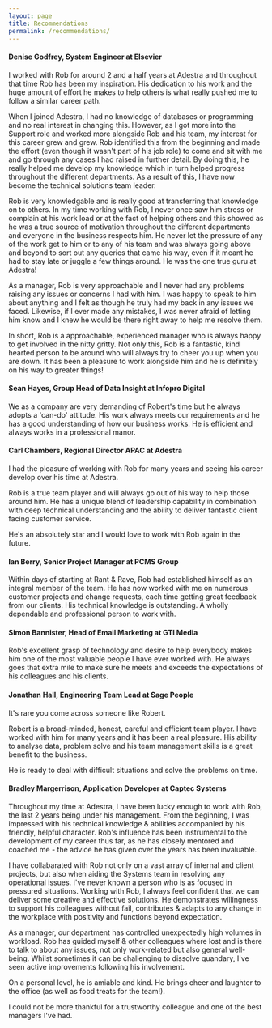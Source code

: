 ```yaml
---
layout: page
title: Recommendations
permalink: /recommendations/
---
```


<script src="//ajax.googleapis.com/ajax/libs/jquery/2.0.2/jquery.min.js"></script>
<script src="//ajax.googleapis.com/ajax/libs/jqueryui/1.12.1/jquery-ui.min.js"></script>
<link rel="stylesheet" href="//code.jquery.com/ui/1.12.1/themes/base/jquery-ui.css">
<style>
    .ui-state-active {
        background: #f6f6f6;
        border: 1px solid #c5c5c5;
    }
</style>

<div id="accordion">
<h4>Denise Godfrey, System Engineer at Elsevier</h4>
    <div>
        <p>I worked with Rob for around 2 and a half years at Adestra and throughout that time Rob has been my inspiration. His dedication to his work and the huge amount of effort he makes to help others is what really pushed me to follow a similar career path.</p>
        <p>When I joined Adestra, I had no knowledge of databases or programming and no real interest in changing this. However, as I got more into the Support role and worked more alongside Rob and his team, my interest for this career grew and grew. Rob identified this from the beginning and made the effort (even though it wasn't part of his job role) to come and sit with me and go through any cases I had raised in further detail. By doing this, he really helped me develop my knowledge which in turn helped progress throughout the different departments. As a result of this, I have now become the technical solutions team leader.</p>
        <p>Rob is very knowledgable and is really good at transferring that knowledge on to others. In my time working with Rob, I never once saw him stress or complain at his work load or at the fact of helping others and this showed as he was a true source of motivation throughout the different departments and everyone in the business respects him. He never let the pressure of any of the work get to him or to any of his team and was always going above and beyond to sort out any queries that came his way, even if it meant he had to stay late or juggle a few things around. He was the one true guru at Adestra!</p>
        <p>As a manager, Rob is very approachable and I never had any problems raising any issues or concerns I had with him. I was happy to speak to him about anything and I felt as though he truly had my back in any issues we faced. Likewise, if I ever made any mistakes, I was never afraid of letting him know and I knew he would be there right away to help me resolve them.</p>
        <p>In short, Rob is a approachable, experienced manager who is always happy to get involved in the nitty gritty. Not only this, Rob is a fantastic, kind hearted person to be around who will always try to cheer you up when you are down. It has been a pleasure to work alongside him and he is definitely on his way to greater things!</p>
    </div>
    <h4>Sean Hayes, Group Head of Data Insight at Infopro Digital</h4>
    <div>
        <p>We as a company are very demanding of Robert's time but he always adopts a 'can-do' attitude. His work always meets our requirements and he has a good understanding of how our business works. He is efficient and always works in a professional manor.</p>
    </div>
    <h4>Carl Chambers, Regional Director APAC at Adestra</h4>
    <div>
        <p>I had the pleasure of working with Rob for many years and seeing his career develop over his time at Adestra.</p>
        <p>Rob is a true team player and will always go out of his way to help those around him. He has a unique blend of leadership capability in combination with deep technical understanding and the ability to deliver fantastic client facing customer service.</p>
        <p>He's an absolutely star and I would love to work with Rob again in the future.</p>
    </div>
    <h4>Ian Berry, Senior Project Manager at PCMS Group</h4>
    <div>
        <p>Within days of starting at Rant & Rave, Rob had established himself as an integral member of the team. He has now worked with me on numerous customer projects and change requests, each time getting great feedback from our clients. His technical knowledge is outstanding. A wholly dependable and professional person to work with.</p>
    </div>
    <h4>Simon Bannister, Head of Email Marketing at GTI Media</h4>
    <div>
        <p>Rob's excellent grasp of technology and desire to help everybody makes him one of the most valuable people I have ever worked with. He always goes that extra mile to make sure he meets and exceeds the expectations of his colleagues and his clients.</p>
    </div>
    <h4>Jonathan Hall, Engineering Team Lead at Sage People</h4>
    <div>
        <p>It's rare you come across someone like Robert.</p>
        <p>Robert is a broad-minded, honest, careful and efficient team player. I have worked with him for many years and it has been a real pleasure. His ability to analyse data, problem solve and his team management skills is a great benefit to the business.</p>
        <p>He is ready to deal with difficult situations and solve the problems on time. </p>
    </div>
    <h4>Bradley Margerrison, Application Developer at Captec Systems</h4>
    <div>
        <p>Throughout my time at Adestra, I have been lucky enough to work with Rob, the last 2 years being under his management. From the beginning, I was impressed with his technical knowledge & abilities accompanied by his friendly, helpful character. Rob's influence has been instrumental to the development of my career thus far, as he has closely mentored and coached me - the advice he has given over the years has been invaluable.</p>
        <p>I have collabarated with Rob not only on a vast array of internal and client projects, but also when aiding the Systems team in resolving any operational issues. I've never known a person who is as focused in pressured situations. Working with Rob, I always feel confident that we can deliver some creative and effective solutions. He demonstrates willingness to support his colleagues without fail, contributes & adapts to any change in the workplace with positivity and functions beyond expectation.</p>
        <p>As a manager, our department has controlled unexpectedly high volumes in workload. Rob has guided myself & other colleagues where lost and is there to talk to about any issues, not only work-related but also general well-being. Whilst sometimes it can be challenging to dissolve quandary, I've seen active improvements following his involvement.</p>
        <p>On a personal level, he is amiable and kind. He brings cheer and laughter to the office (as well as food treats for the team!).</p>
        <p>I could not be more thankful for a trustworthy colleague and one of the best managers I've had.</p>
    </div>
    
</div>

<script>
$( function() {
    $( "#accordion" ).accordion({
        collapsible: true
    });
} );
</script>
